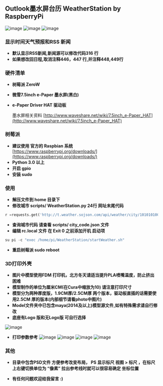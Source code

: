 ## Outlook墨水屏台历 WeatherStation by RaspberryPi
![image](https://github.com/ShaderFallback/RaspberryPi-WeatherStation/blob/master/photo/demo0.jpg)
![image](https://github.com/ShaderFallback/RaspberryPi-WeatherStation/blob/master/photo/demo1.jpg)
![image](https://github.com/ShaderFallback/RaspberryPi-WeatherStation/blob/master/photo/demo2.jpg)

### 显示时间天气预报和RSS 新闻
- **默认显示RSS新闻,新闻源可以修改代码316 行** 
- **如果想改回日程,取消注释446，447 行,并注释448,449行** 

### 硬件清单
- **树莓派 ZeroW** 
- **微雪7.5inch e-Paper 墨水屏(黑白)** 
- **e-Paper Driver HAT 驱动板** 

    墨水屏相关资料
[http://www.waveshare.net/wiki/7.5inch_e-Paper_HAT](http://www.waveshare.net/wiki/7.5inch_e-Paper_HAT)

### 树莓派

- **建议使用 官方的 Raspbian 系统** 
[https://www.raspberrypi.org/downloads/](https://www.raspberrypi.org/downloads/)
- **Python 3.0 以上**
- **开启 gpio**
- **安装 sudo**

### 使用
- **解压文件到 home 目录下** 
- **修改城市 scripts/ WeatherStation.py 24行 网址末尾代码** 

``` python
r =requests.get('http://t.weather.sojson.com/api/weather/city/101010100')
```
- **查询城市代码 请查看 scripts/ city_code.json 文件**
- **编辑 rc.local 文件 在 Exit 0 之前添加开机 启动项**

``` python
su pi -c "exec /home/pi/WeatherStation/startWeather.sh"
``` 
- **重启树莓派 sudo reboot**

### 3D打印外壳
- **图片中模型使用FDM 打印机，北方冬天请适当提升PLA喷嘴温度，防止挤出困难**
- **模型制作的单位为厘米CM(在Cura中缩放为10) 请注意打印尺寸**
- **模型分为两种厚度版，1.9CM厚/2.5CM厚 两个版本，驱动板直插的话需要使用2.5CM 厚的版本(内部细节请看photo中图片)**
- **Model文件夹中已包含maya(2014及以上)模型源文件,如有特殊需求请自行修改**
- **底座有Logo 版和无Logo版 可自行选择**

![image](https://github.com/ShaderFallback/RaspberryPi-WeatherStation/blob/master/photo/demo3.jpg)

- **打印参数参考**
![image](https://github.com/ShaderFallback/RaspberryPi-WeatherStation/blob/master/photo/Pla1.png)
![image](https://github.com/ShaderFallback/RaspberryPi-WeatherStation/blob/master/photo/Pla2.png)
![image](https://github.com/ShaderFallback/RaspberryPi-WeatherStation/blob/master/photo/Pla3.png)
![image](https://github.com/ShaderFallback/RaspberryPi-WeatherStation/blob/master/photo/Pla4.png)

### 其他
- **目录中包含PSD文件 方便参考改变布局，
PS 显示标尺  视图 > 标尺 ，在标尺上右键切换单位为 “像素” 
拉出参考线时就可以很容易确定 坐标位置**


- **有任何问题欢迎给我留言 :)**
